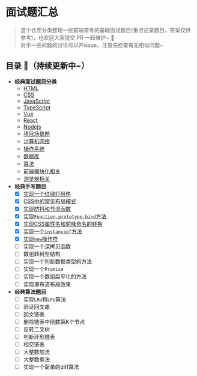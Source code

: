 # 面试题汇总
> 这个仓库分类整理一些前端常考的基础面试题目(重点记录题目，答案仅供参考)，也欢迎大家提交 PR 一起维护~ :rocket:  
> 对于一些问题的讨论可以开issue，注意先检查有无相似问题~

## 目录 :book:（持续更新中~）

- **经典面试题目分类**
  - [HTML](/面试题/html/README.md)
  - [CSS](/面试题/css/css.md)
  - [JavaScript](/面试题/javascript/JavaScript.md)
  - [TypeScript](/面试题/typescript/README.md)
  - [Vue](/面试题/vue/README.md)
  - [React](/面试题/react/README.md)
  - [Nodejs](/面试题/nodejs/README.md)
  - [项目场景题](/面试题/项目场景题/README.md)
  - [计算机网络](/面试题/计算机网络/README.md)
  - [操作系统](/面试题/操作系统/README.md)
  - [数据库](/面试题/数据库/README.md)
  - [算法](/面试题/算法/README.md)
  - [前端模块化相关](/面试题/前端模块化相关/README.md)
  - [浏览器相关](/面试题/浏览器相关/README.md)
- **经典手写题目**
  - [x] [实现一个红绿灯组件](./手写题/traffic-light/index.html)
  - [x] [CSS中的常见布局模式](./手写题/常见布局/)
  - [x] [实现防抖和节流函数](./手写题/防抖和节流函数/)
  - [x] [实现`Function.prototype.bind`方法](./手写题/实现bind/index.js)
  - [x] [实现CSS属性名和驼峰命名的转换](./手写题/propertyTransform/index.ts)
  - [x] [实现一个`instanceof`方法](./手写题/myInstanceof/index.ts)
  - [x] [实现`new`操作符](./手写题/实现new操作符/index.ts)
  - [ ] 实现一个深拷贝函数
  - [ ] 数组转树型结构
  - [ ] 实现一个判断数据类型的方法
  - [ ] 实现一个`Promise`
  - [ ] 实现一个数组扁平化的方法
  - [ ] 实现瀑布流布局效果
- **经典算法题目**
  - [ ] 实现`LRU`和`LFU`算法
  - [ ] 验证回文串
  - [ ] 回文链表
  - [ ] 删除链表中倒数第K个节点
  - [ ] 反转二叉树
  - [ ] 判断环形链表
  - [ ] 相交链表
  - [ ] 大整数加法
  - [ ] 大整数乘法
  - [ ] 实现一个简单的diff算法

